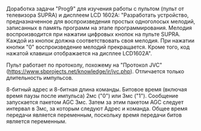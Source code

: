 Доработка задачи "Prog9" для изучения работы с пультом (пульт от телевизора SUPRA) и дисплеем LCD 1602A:
"Разработать устройство, предназначенное для воспроизведения простых одноголосых мелодий, записанных в память программ на этапе программирования. Мелодия воспроизводится при нажатии цифровых кнопок на пульте SUPRA. Каждой из кнопок должна соответствовать своя мелодия. При нажатии кнопки "0" воспроизведение мелодий прекращается. Кроме того, код нажатой клавиши отображается на дисплее LCD1602A".

Пульт работает по протоколу, похожему на "Протокол JVC" (https://www.sbprojects.net/knowledge/ir/jvc.php).
Отличается только длительность импульсов.

8-битный адрес и 8-битная длина команды.
Битовое время (включая время паузы после импульса) 2мс ("0") или 3мс ("1").
Сообщение запускается пакетом AGC 3мс. Затем за этим пакетом AGC следует интервал в 3мс, за которым следуют Адрес и команда. Общее время передачи является переменным, поскольку время передачи битов является переменным.
